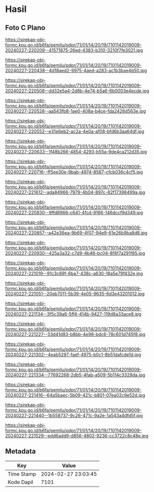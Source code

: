 # Hasil

## Foto C Plano

https://sirekap-obj-formc.kpu.go.id/b6fa/pemilu/pdpr/71/01/14/20/19/7101142019009-20240227-220209--41571875-26ed-4383-b310-3210f7fe3021.jpg

https://sirekap-obj-formc.kpu.go.id/b6fa/pemilu/pdpr/71/01/14/20/19/7101142019009-20240227-220438--4d18aed2-9975-4aed-a283-ac1b3bae4b50.jpg

https://sirekap-obj-formc.kpu.go.id/b6fa/pemilu/pdpr/71/01/14/20/19/7101142019009-20240227-220508--dd32e5a4-2d8b-4e74-b5a6-6b0003e4ecde.jpg

https://sirekap-obj-formc.kpu.go.id/b6fa/pemilu/pdpr/71/01/14/20/19/7101142019009-20240227-220528--aa543fb8-1ae0-408a-b4ce-fda2426d563e.jpg

https://sirekap-obj-formc.kpu.go.id/b6fa/pemilu/pdpr/71/01/14/20/19/7101142019009-20240227-220552--e31e6eb2-ac2a-4e0a-af08-bfd6b3aa64df.jpg

https://sirekap-obj-formc.kpu.go.id/b6fa/pemilu/pdpr/71/01/14/20/19/7101142019009-20240227-220633--1f48b266-4854-4293-b55a-9de4ca212d35.jpg

https://sirekap-obj-formc.kpu.go.id/b6fa/pemilu/pdpr/71/01/14/20/19/7101142019009-20240227-220716--ff5ee30e-9bab-4974-8567-cfcb036c4cf5.jpg

https://sirekap-obj-formc.kpu.go.id/b6fa/pemilu/pdpr/71/01/14/20/19/7101142019009-20240227-221612--ada84966-7979-4b04-897c-82f17398499a.jpg

https://sirekap-obj-formc.kpu.go.id/b6fa/pemilu/pdpr/71/01/14/20/19/7101142019009-20240227-220830--9ffd8966-c641-4fcd-9166-146dccf9d349.jpg

https://sirekap-obj-formc.kpu.go.id/b6fa/pemilu/pdpr/71/01/14/20/19/7101142019009-20240227-220857--a42e36ea-9b69-4f07-94e9-61e26b9ba8d8.jpg

https://sirekap-obj-formc.kpu.go.id/b6fa/pemilu/pdpr/71/01/14/20/19/7101142019009-20240227-220930--425a3a32-c7d9-4b48-bc04-8f8f7a291f85.jpg

https://sirekap-obj-formc.kpu.go.id/b6fa/pemilu/pdpr/71/01/14/20/19/7101142019009-20240227-221019--91c3c89f-6ba7-438c-a630-18a5e79f432e.jpg

https://sirekap-obj-formc.kpu.go.id/b6fa/pemilu/pdpr/71/01/14/20/19/7101142019009-20240227-221051--20eb7011-5b39-4e05-9635-6d3e43201012.jpg

https://sirekap-obj-formc.kpu.go.id/b6fa/pemilu/pdpr/71/01/14/20/19/7101142019009-20240227-221134--3f5c39a6-5ff4-414b-9427-119d8a33ace8.jpg

https://sirekap-obj-formc.kpu.go.id/b6fa/pemilu/pdpr/71/01/14/20/19/7101142019009-20240227-221227--33d41d83-b8bb-4e98-bdc6-78c601d745f8.jpg

https://sirekap-obj-formc.kpu.go.id/b6fa/pemilu/pdpr/71/01/14/20/19/7101142019009-20240227-221302--4eab5297-faef-4975-b0c1-8b51dafcde1d.jpg

https://sirekap-obj-formc.kpu.go.id/b6fa/pemilu/pdpr/71/01/14/20/19/7101142019009-20240227-221334--77692268-2db5-4fab-a509-5b114c3329da.jpg

https://sirekap-obj-formc.kpu.go.id/b6fa/pemilu/pdpr/71/01/14/20/19/7101142019009-20240227-221416--64a5baec-5b09-421c-b801-07ea02c9e52d.jpg

https://sirekap-obj-formc.kpu.go.id/b6fa/pemilu/pdpr/71/01/14/20/19/7101142019009-20240227-221440--1b558737-9c26-471c-9a2e-1a543a4dfd5f.jpg

https://sirekap-obj-formc.kpu.go.id/b6fa/pemilu/pdpr/71/01/14/20/19/7101142019009-20240227-221529--edd6add9-d856-4802-9236-cc3722c8c48e.jpg


## Metadata

| Key        | Value               |
| ---------- | ------------------- |
| Time Stamp | 2024-02-27 23:03:45 |
| Kode Dapil | 7101                |



